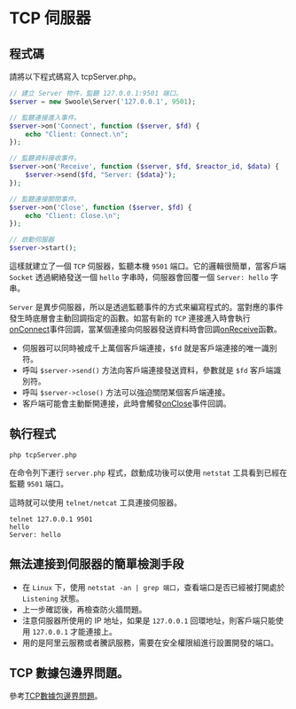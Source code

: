 # TCP 伺服器

## 程式碼

請將以下程式碼寫入 tcpServer.php。

```php
// 建立 Server 物件，監聽 127.0.0.1:9501 端口。
$server = new Swoole\Server('127.0.0.1', 9501);

// 監聽連接進入事件。
$server->on('Connect', function ($server, $fd) {
    echo "Client: Connect.\n";
});

// 監聽資料接收事件。
$server->on('Receive', function ($server, $fd, $reactor_id, $data) {
    $server->send($fd, "Server: {$data}");
});

// 監聽連接關閉事件。
$server->on('Close', function ($server, $fd) {
    echo "Client: Close.\n";
});

// 啟動伺服器
$server->start(); 
```

這樣就建立了一個 `TCP` 伺服器，監聽本機 `9501` 端口。它的邏輯很簡單，當客戶端 `Socket` 透過網絡發送一個 `hello` 字串時，伺服器會回覆一個 `Server: hello` 字串。

`Server` 是異步伺服器，所以是透過監聽事件的方式來編寫程式的。當對應的事件發生時底層會主動回調指定的函數。如當有新的 `TCP` 連接進入時會執行[onConnect](/server/events?id=onconnect)事件回調，當某個連接向伺服器發送資料時會回調[onReceive](/server/events?id=onreceive)函數。

* 伺服器可以同時被成千上萬個客戶端連接，`$fd` 就是客戶端連接的唯一識別符。
* 呼叫 `$server->send()` 方法向客戶端連接發送資料，參數就是 `$fd` 客戶端識別符。
* 呼叫 `$server->close()` 方法可以強迫關閉某個客戶端連接。
* 客戶端可能會主動斷開連接，此時會觸發[onClose](/server/events?id=onclose)事件回調。

## 執行程式

```shell
php tcpServer.php
```

在命令列下運行 `server.php` 程式，啟動成功後可以使用 `netstat` 工具看到已經在監聽 `9501` 端口。

這時就可以使用 `telnet/netcat` 工具連接伺服器。

```shell
telnet 127.0.0.1 9501
hello
Server: hello
```

## 無法連接到伺服器的簡單檢測手段

* 在 `Linux` 下，使用 `netstat -an | grep 端口`，查看端口是否已經被打開處於 `Listening` 狀態。
* 上一步確認後，再檢查防火牆問題。
* 注意伺服器所使用的 IP 地址，如果是 `127.0.0.1` 回環地址，則客戶端只能使用 `127.0.0.1` 才能連接上。
* 用的是阿里云服務或者騰訊服務，需要在安全權限組進行設置開發的端口。

## TCP 數據包邊界問題。

參考[TCP數據包邊界問題](/learn?id=tcp數據包邊界問題)。

